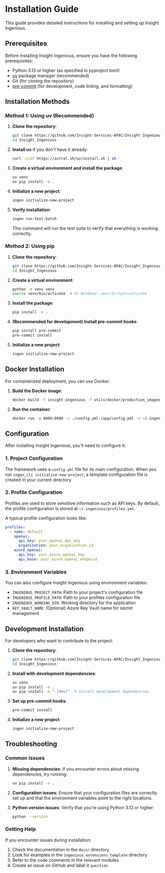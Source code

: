 # Installation Guide

This guide provides detailed instructions for installing and setting up Insight Ingenious.

## Prerequisites

Before installing Insight Ingenious, ensure you have the following prerequisites:

- Python 3.13 or higher (as specified in pyproject.toml)
- [uv](https://docs.astral.sh/uv/) package manager (recommended)
- Git (for cloning the repository)
- [pre-commit](https://pre-commit.com/) (for development, code linting, and formatting)

## Installation Methods

### Method 1: Using uv (Recommended)

1. **Clone the repository**:
   ```bash
   git clone https://github.com/Insight-Services-APAC/Insight_Ingenious.git
   cd Insight_Ingenious
   ```

2. **Install uv** if you don't have it already:
   ```bash
   curl -LsSf https://astral.sh/uv/install.sh | sh
   ```

3. **Create a virtual environment and install the package**:
   ```bash
   uv venv
   uv pip install -e .
   ```

4. **Initialize a new project**:
   ```bash
   ingen initialize-new-project
   ```

5. **Verify installation**:
   ```bash
   ingen run-test-batch
   ```

   This command will run the test suite to verify that everything is working correctly.

### Method 2: Using pip

1. **Clone the repository**:
   ```bash
   git clone https://github.com/Insight-Services-APAC/Insight_Ingenious.git
   cd Insight_Ingenious
   ```

2. **Create a virtual environment**:
   ```bash
   python -m venv venv
   source venv/bin/activate  # On Windows: venv\Scripts\activate
   ```

3. **Install the package**:
   ```bash
   pip install -e .
   ```

4. **(Recommended for development) Install pre-commit hooks**:
   ```bash
   pip install pre-commit
   pre-commit install
   ```

5. **Initialize a new project**:
   ```bash
   ingen initialize-new-project
   ```

## Docker Installation

For containerized deployment, you can use Docker:

1. **Build the Docker image**:
   ```bash
   docker build -t insight-ingenious -f utils/docker/production_images/Dockerfile .
   ```

2. **Run the container**:
   ```bash
   docker run -p 8000:8000 -v ./config.yml:/app/config.yml -v ~/.ingenious:/root/.ingenious insight-ingenious
   ```

## Configuration

After installing Insight Ingenious, you'll need to configure it:

### 1. Project Configuration

The framework uses a `config.yml` file for its main configuration. When you run `ingen_cli initialize-new-project`, a template configuration file is created in your current directory.

### 2. Profile Configuration

Profiles are used to store sensitive information such as API keys. By default, the profile configuration is stored at `~/.ingenious/profiles.yml`.

A typical profile configuration looks like:

```yaml
profiles:
  - name: default
    openai:
      api_key: your_openai_api_key
      organization: your_organization_id
    azure_openai:
      api_key: your_azure_openai_key
      api_base: your_azure_openai_endpoint
```

### 3. Environment Variables

You can also configure Insight Ingenious using environment variables:

- `INGENIOUS_PROJECT_PATH`: Path to your project's configuration file
- `INGENIOUS_PROFILE_PATH`: Path to your profiles configuration file
- `INGENIOUS_WORKING_DIR`: Working directory for the application
- `KEY_VAULT_NAME`: (Optional) Azure Key Vault name for secret management

## Development Installation

For developers who want to contribute to the project:

1. **Clone the repository**:
   ```bash
   git clone https://github.com/Insight-Services-APAC/Insight_Ingenious.git
   cd Insight_Ingenious
   ```

2. **Install with development dependencies**:
   ```bash
   uv venv
   uv pip install -e .
   uv pip install -e ".[dev]"  # Install development dependencies
   ```

3. **Set up pre-commit hooks**:
   ```bash
   pre-commit install
   ```

4. **Initialize a new project**:
   ```bash
   ingen initialize-new-project
   ```

## Troubleshooting

### Common Issues

1. **Missing dependencies**:
   If you encounter errors about missing dependencies, try running:
   ```bash
   uv pip install -e .
   ```

2. **Configuration issues**:
   Ensure that your configuration files are correctly set up and that the environment variables point to the right locations.

3. **Python version issues**:
   Verify that you're using Python 3.13 or higher:
   ```bash
   python --version
   ```

### Getting Help

If you encounter issues during installation:

1. Check the documentation in the `docs/` directory
2. Look for examples in the `ingenious_extensions_template` directory
3. Refer to the code comments in the relevant modules
4. Create an issue on GitHub and label it `question`
